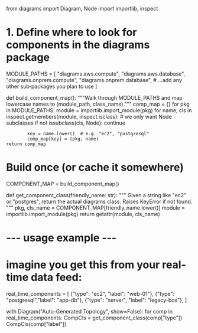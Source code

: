 from diagrams import Diagram, Node
import importlib, inspect

# 1. Define where to look for components in the diagrams package
MODULE_PATHS = [
    "diagrams.aws.compute",
    "diagrams.aws.database",
    "diagrams.onprem.compute",
    "diagrams.onprem.database",
    # …add any other sub‐packages you plan to use
]

def build_component_map():
    """Walk through MODULE_PATHS and map lowercase names to (module_path, class_name)."""
    comp_map = {}
    for pkg in MODULE_PATHS:
        module = importlib.import_module(pkg)
        for name, cls in inspect.getmembers(module, inspect.isclass):
            # we only want Node subclasses
            if not issubclass(cls, Node):
                continue

            key = name.lower()  # e.g. "ec2", "postgresql"
            comp_map[key] = (pkg, name)
    return comp_map

# Build once (or cache it somewhere)
COMPONENT_MAP = build_component_map()

def get_component_class(friendly_name: str):
    """
    Given a string like "ec2" or "postgres", return the actual diagrams class.
    Raises KeyError if not found.
    """
    pkg, cls_name = COMPONENT_MAP[friendly_name.lower()]
    module = importlib.import_module(pkg)
    return getattr(module, cls_name)


# --- usage example ---
# imagine you get this from your real‐time data feed:
real_time_components = [
    {"type": "ec2",       "label": "web-01"},
    {"type": "postgresql","label": "app-db"},
    {"type": "server",    "label": "legacy-box"},
]

with Diagram("Auto-Generated Topology", show=False):
    for comp in real_time_components:
        CompCls = get_component_class(comp["type"])
        CompCls(comp["label"])
